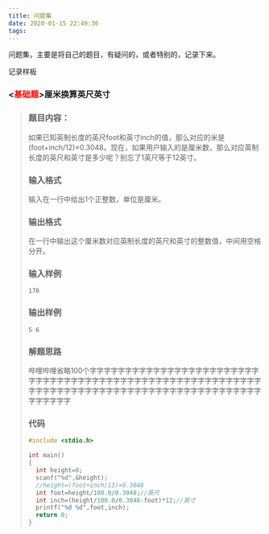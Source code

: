 ```yaml
---
title: 问题集
date: 2020-01-15 22:49:36
tags:
---
```


问题集，主要是将自己的题目，有疑问的，或者特别的，记录下来。

记录样板

### <<span style="color:red;">基础题</span>>厘米换算英尺英寸
>
>### 题目内容：
>如果已知英制长度的英尺foot和英寸inch的值，那么对应的米是(foot+inch/12)×0.3048。现在，如果用户输入的是厘米数，那么对应英制长度的英尺和英寸是多少呢？别忘了1英尺等于12英寸。
>### 输入格式
>输入在一行中给出1个正整数，单位是厘米。
>### 输出格式
>在一行中输出这个厘米数对应英制长度的英尺和英寸的整数值，中间用空格分开。
>### 输入样例
>```
>170
>```
>### 输出样例
>```
>5 6
>```
>### 解题思路
>哔哩哔哩省略100个字字字字字字字字字字字字字字字字字字字字字字字字字字字字字字字字字字字字字字字字字字字字字字字字字字字字字字字字字字字字字字字字字字字字字字字字字字字字字字字字字字字字字字字字字字字字字字字字
>### 代码
>
>```c
>#include <stdio.h>
>
>int main()
>{
>	int height=0;
>	scanf("%d",&height);
>	//height=(foot+inch/12)×0.3048
>	int foot=height/100.0/0.3048;//英尺 
>	int inch=(height/100.0/0.3048-foot)*12;//英寸 
>	printf("%d %d",foot,inch);
>	return 0;
>}
>```
